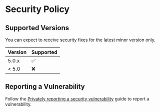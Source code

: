# Security Policy

## Supported Versions

You can expect to receive security fixes for the latest minor version only.

| Version | Supported          |
|---------| ------------------ |
| 5.0.x   | :white_check_mark: |
| < 5.0   | :x:                |

## Reporting a Vulnerability

Follow the [Privately reporting a security vulnerability] guide to report a vulnerability.

[Privately reporting a security vulnerability]: https://docs.github.com/en/code-security/security-advisories/guidance-on-reporting-and-writing/privately-reporting-a-security-vulnerability
